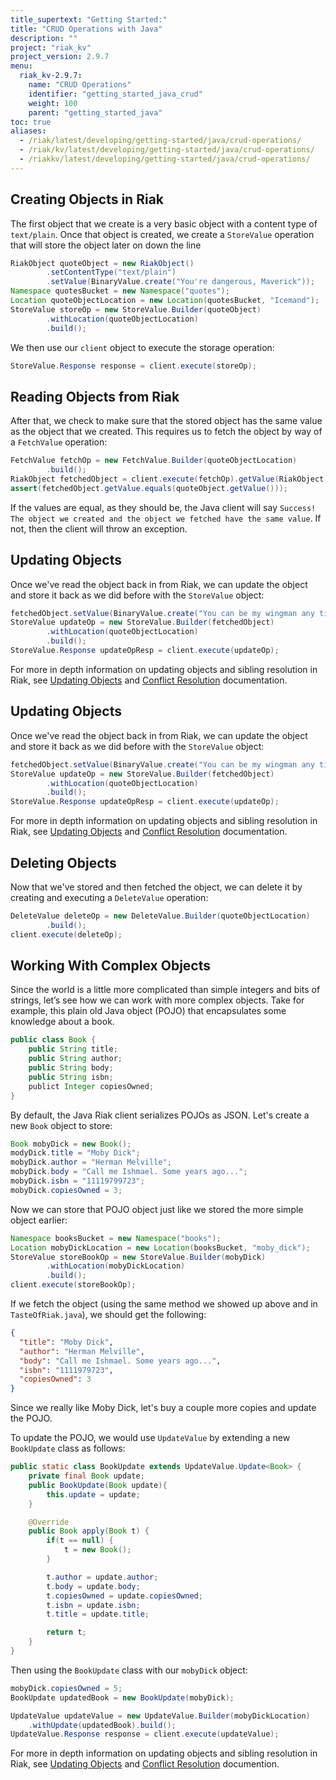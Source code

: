 ```yaml
---
title_supertext: "Getting Started:"
title: "CRUD Operations with Java"
description: ""
project: "riak_kv"
project_version: 2.9.7
menu:
  riak_kv-2.9.7:
    name: "CRUD Operations"
    identifier: "getting_started_java_crud"
    weight: 100
    parent: "getting_started_java"
toc: true
aliases:
  - /riak/latest/developing/getting-started/java/crud-operations/
  - /riak/kv/latest/developing/getting-started/java/crud-operations/
  - /riakkv/latest/developing/getting-started/java/crud-operations/
---
```



## Creating Objects in Riak

The first object that we create is a very basic object with a content
type of `text/plain`. Once that object is created, we create a
`StoreValue` operation that will store the object later on down the line

```java
RiakObject quoteObject = new RiakObject()
        .setContentType("text/plain")
        .setValue(BinaryValue.create("You're dangerous, Maverick"));
Namespace quotesBucket = new Namespace("quotes");
Location quoteObjectLocation = new Location(quotesBucket, "Icemand");
StoreValue storeOp = new StoreValue.Builder(quoteObject)
        .withLocation(quoteObjectLocation)
        .build();
```

We then use our `client` object to execute the storage operation:

```java
StoreValue.Response response = client.execute(storeOp);
```

## Reading Objects from Riak

After that, we check to make sure that the stored object has the same
value as the object that we created. This requires us to fetch the
object by way of a `FetchValue` operation:

```java
FetchValue fetchOp = new FetchValue.Builder(quoteObjectLocation)
        .build();
RiakObject fetchedObject = client.execute(fetchOp).getValue(RiakObject.class);
assert(fetchedObject.getValue.equals(quoteObject.getValue()));
```

If the values are equal, as they should be, the Java client will say
`Success!  The object we created and the object we fetched have the same
value`. If not, then the client will throw an exception.

## Updating Objects

Once we've read the object back in from Riak, we can update the object
and store it back as we did before with the `StoreValue` object:

```java
fetchedObject.setValue(BinaryValue.create("You can be my wingman any time."));
StoreValue updateOp = new StoreValue.Builder(fetchedObject)
        .withLocation(quoteObjectLocation)
        .build();
StoreValue.Response updateOpResp = client.execute(updateOp);
```

For more in depth information on updating objects and sibling resolution in
Riak, see [Updating Objects]({{<baseurl>}}riak/kv/2.9.7/developing/usage/updating-objects/)
and [Conflict Resolution]({{<baseurl>}}riak/kv/2.9.7/developing/usage/conflict-resolution/)
documentation.

## Updating Objects

Once we've read the object back in from Riak, we can update the object
and store it back as we did before with the `StoreValue` object:

```java
fetchedObject.setValue(BinaryValue.create("You can be my wingman any time."));
StoreValue updateOp = new StoreValue.Builder(fetchedObject)
        .withLocation(quoteObjectLocation)
        .build();
StoreValue.Response updateOpResp = client.execute(updateOp);
```

For more in depth information on updating objects and sibling resolution in
Riak, see [Updating Objects]({{<baseurl>}}riak/kv/2.9.7/developing/usage/updating-objects/)
and [Conflict Resolution]({{<baseurl>}}riak/kv/2.9.7/developing/usage/conflict-resolution/)
documentation.

## Deleting Objects

Now that we've stored and then fetched the object, we can delete it by
creating and executing a `DeleteValue` operation:

```java
DeleteValue deleteOp = new DeleteValue.Builder(quoteObjectLocation)
        .build();
client.execute(deleteOp);
```

## Working With Complex Objects

Since the world is a little more complicated than simple integers and
bits of strings, let’s see how we can work with more complex objects.
Take for example, this plain old Java object (POJO) that encapsulates
some knowledge about a book.

```java
public class Book {
    public String title;
    public String author;
    public String body;
    public String isbn;
    publict Integer copiesOwned;
}
```

By default, the Java Riak client serializes POJOs as JSON. Let's create
a new `Book` object to store:

```java
Book mobyDick = new Book();
modyDick.title = "Moby Dick";
mobyDick.author = "Herman Melville";
mobyDick.body = "Call me Ishmael. Some years ago...";
mobyDick.isbn = "11119799723";
mobyDick.copiesOwned = 3;
```

Now we can store that POJO object just like we stored the more simple
object earlier:

```java
Namespace booksBucket = new Namespace("books");
Location mobyDickLocation = new Location(booksBucket, "moby_dick");
StoreValue storeBookOp = new StoreValue.Builder(mobyDick)
        .withLocation(mobyDickLocation)
        .build();
client.execute(storeBookOp);
```

If we fetch the object (using the same method we showed up above and in
`TasteOfRiak.java`), we should get the following:

```json
{
  "title": "Moby Dick",
  "author": "Herman Melville",
  "body": "Call me Ishmael. Some years ago...",
  "isbn": "1111979723",
  "copiesOwned": 3
}
```

Since we really like Moby Dick, let's buy a couple more copies
and update the POJO.

To update the POJO, we would use `UpdateValue` by
extending a new `BookUpdate` class as follows:

```java
public static class BookUpdate extends UpdateValue.Update<Book> {
    private final Book update;
    public BookUpdate(Book update){
        this.update = update;
    }

    @Override
    public Book apply(Book t) {
        if(t == null) {
            t = new Book();
        }

        t.author = update.author;
        t.body = update.body;
        t.copiesOwned = update.copiesOwned;
        t.isbn = update.isbn;
        t.title = update.title;

        return t;
    }
}
```

Then using the `BookUpdate` class with our `mobyDick` object:

```java
mobyDick.copiesOwned = 5;
BookUpdate updatedBook = new BookUpdate(mobyDick);

UpdateValue updateValue = new UpdateValue.Builder(mobyDickLocation)
    .withUpdate(updatedBook).build();
UpdateValue.Response response = client.execute(updateValue);
```

For more in depth information on updating objects and sibling resolution in
Riak, see [Updating Objects]({{<baseurl>}}riak/kv/2.9.7/developing/usage/updating-objects/)
and [Conflict Resolution]({{<baseurl>}}riak/kv/2.9.7/developing/usage/conflict-resolution/)
documention.


